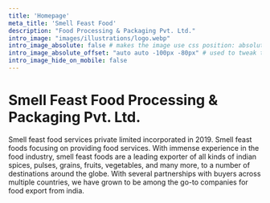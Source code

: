 ```yaml
---
title: 'Homepage'
meta_title: 'Smell Feast Food'
description: "Food Processing & Packaging Pvt. Ltd."
intro_image: "images/illustrations/logo.webp"
intro_image_absolute: false # makes the image use css position: absolute; so it looks "offset". It's a visual effect that might not always look good depending on the image you use.
intro_image_absolute_offset: "auto auto -100px -80px" # used to tweak the positioning of the absolute image if enabled above
intro_image_hide_on_mobile: false
---
```


# Smell Feast Food Processing & Packaging Pvt. Ltd.
Smell feast food services private limited incorporated in 2019. Smell feast foods focusing on providing food services. With immense experience in the food industry, smell feast foods are a leading exporter of all kinds of indian spices, pulses, grains, fruits, vegetables, and many more, to a number of destinations around the globe. With several partnerships with buyers across multiple countries, we have grown to be among the go-to companies for food export from india.